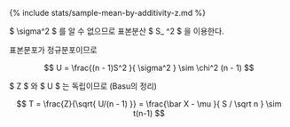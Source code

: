 {% include stats/sample-mean-by-additivity-z.md %}

$ \sigma^2 $ 를 알 수 없으므로 표본분산 $ S_ ^2 $ 을 이용한다.

표본분포가 정규분포이므로

$$ U = \frac{(n - 1)S^2 }{ \sigma^2 } \sim \chi^2 (n - 1) $$

$ Z $ 와 $ U $ 는 독립이므로 (Basu의 정리)

$$ T = \frac{Z}{\sqrt{ U/(n - 1) }} = \frac{\bar X - \mu }{ S / \sqrt n } \sim t(n-1) $$
